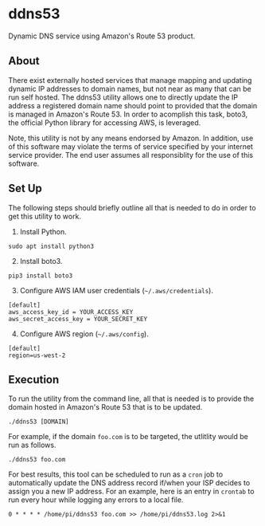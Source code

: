 # ddns53

Dynamic DNS service using Amazon's Route 53 product.

## About

There exist externally hosted services that manage mapping and updating dynamic
IP addresses to domain names, but not near as many that can be run self hosted.
The ddns53 utility allows one to directly update the IP address a registered
domain name should point to provided that the domain is managed in Amazon's
Route 53. In order to acomplish this task, boto3, the official Python library
for accessing AWS, is leveraged.

Note, this utility is not by any means endorsed by Amazon. In addition, use of
this software may violate the terms of service specified by your internet
service provider. The end user assumes all responsiblity for the use of this
software.

## Set Up

The following steps should briefly outline all that is needed to do in order
to get this utility to work.

1. Install Python.
```
sudo apt install python3
```
2. Install boto3.
```
pip3 install boto3
```
3. Configure AWS IAM user credentials (`~/.aws/credentials`).
```
[default]
aws_access_key_id = YOUR_ACCESS_KEY
aws_secret_access_key = YOUR_SECRET_KEY
```
4. Configure AWS region (`~/.aws/config`).
```
[default]
region=us-west-2
```

## Execution

To run the utility from the command line, all that is needed is to provide the
domain hosted in Amazon's Route 53 that is to be updated.
```
./ddns53 [DOMAIN]
```

For example, if the domain `foo.com` is to be targeted, the utlitlity would be
run as follows.
```
./ddns53 foo.com
```

For best results, this tool can be scheduled to run as a `cron` job to
automatically update the DNS address record if/when your ISP decides to assign
you a new IP address. For an example, here is an entry in `crontab` to run
every hour while logging any errors to a local file.
```
0 * * * * /home/pi/ddns53 foo.com >> /home/pi/ddns53.log 2>&1
```
